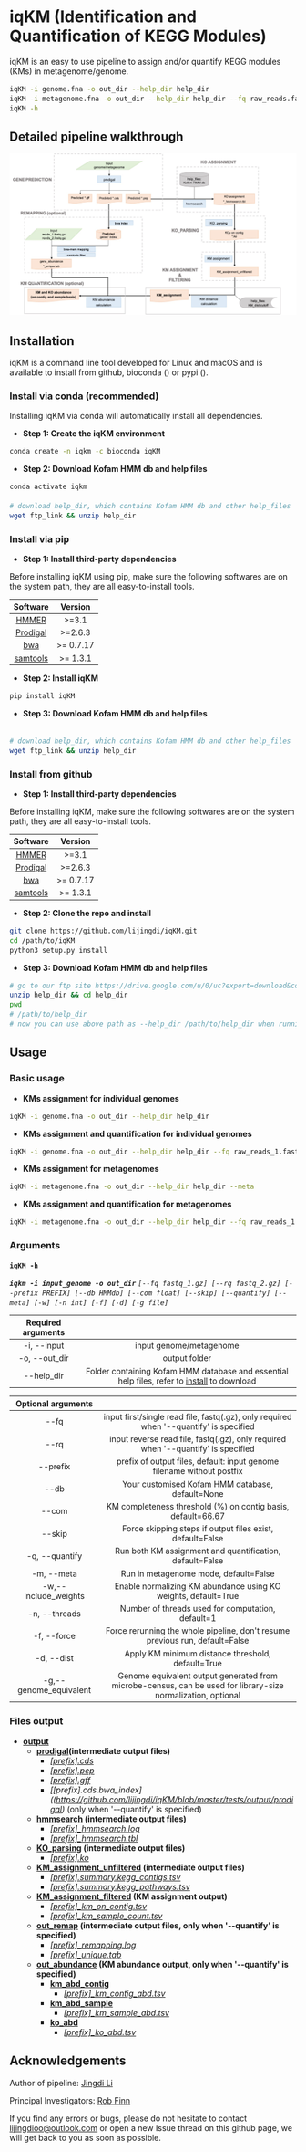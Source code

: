 # iqKM (Identification and Quantification of KEGG Modules)

iqKM is an easy to use pipeline to assign and/or quantify KEGG modules (KMs) in metagenome/genome.

```bash
iqKM -i genome.fna -o out_dir --help_dir help_dir
iqKM -i metagenome.fna -o out_dir --help_dir help_dir --fq raw_reads.fastq(.gz) --meta --quantify
iqKM -h
```

## Detailed pipeline walkthrough

![iqKM workflow](https://github.com/lijingdi/iqKM/blob/master/iqkm_workflow.jpg)

## Installation

iqKM is a command line tool developed for Linux and macOS and is available to install from github, bioconda () or pypi ().


### Install via conda (recommended)

Installing iqKM via conda will automatically install all dependencies. 

* **Step 1: Create the iqKM environment**
```bash
conda create -n iqkm -c bioconda iqKM
```

* **Step 2: Download Kofam HMM db and help files**
```bash
conda activate iqkm

# download help_dir, which contains Kofam HMM db and other help_files
wget ftp_link && unzip help_dir

```

### Install via pip
* **Step 1: Install third-party dependencies**

Before installing iqKM using pip, make sure the following softwares are on the system path, they are all easy-to-install tools. 

|    Software     | Version  |
|:---------------:|:---------------:| 
| [HMMER](http://hmmer.org/documentation.html) | >=3.1 |
| [Prodigal](https://github.com/hyattpd/Prodigal) | >=2.6.3 | 
| [bwa](https://github.com/lh3/bwa) | >= 0.7.17 |
| [samtools](http://www.htslib.org/download/) |  >= 1.3.1 | 


* **Step 2: Install iqKM**
```bash
pip install iqKM
```

* **Step 3: Download Kofam HMM db and help files**
```bash

# download help_dir, which contains Kofam HMM db and other help_files
wget ftp_link && unzip help_dir

```


### Install from github
* **Step 1: Install third-party dependencies**

Before installing iqKM, make sure the following softwares are on the system path, they are all easy-to-install tools. 

|    Software     | Version  | 
|:---------------:|:---------------:|
| [HMMER](http://hmmer.org/documentation.html) | >=3.1 | 
| [Prodigal](https://github.com/hyattpd/Prodigal) | >=2.6.3 |
| [bwa](https://github.com/lh3/bwa) | >= 0.7.17 | 
| [samtools](http://www.htslib.org/download/) |  >= 1.3.1 | 


* **Step 2: Clone the repo and install**
```bash
git clone https://github.com/lijingdi/iqKM.git
cd /path/to/iqKM
python3 setup.py install
```

* **Step 3: Download Kofam HMM db and help files**
```bash
# go to our ftp site https://drive.google.com/u/0/uc?export=download&confirm=H3_U&id=1_Kxhox_hqrs7c_fVD8LC8mbwf4vp0ehX and download help_dir.zip
unzip help_dir && cd help_dir
pwd
# /path/to/help_dir
# now you can use above path as --help_dir /path/to/help_dir when running iqkm
```



## Usage
### Basic usage
* **KMs assignment for individual genomes**
```bash
iqKM -i genome.fna -o out_dir --help_dir help_dir
```
* **KMs assignment and quantification for individual genomes**
```bash
iqKM -i genome.fna -o out_dir --help_dir help_dir --fq raw_reads_1.fastq(.gz) --rq raw_reads_2.fastq(.gz) --quantify
```

* **KMs assignment for metagenomes**
```bash
iqKM -i metagenome.fna -o out_dir --help_dir help_dir --meta
```
* **KMs assignment and quantification for metagenomes**
```bash
iqKM -i metagenome.fna -o out_dir --help_dir help_dir --fq raw_reads_1.fastq(.gz) --rq raw_reads_2.fastq(.gz) --meta --quantify
```

### Arguments

**`iqKM -h`**

***`iqkm -i input_genome -o out_dir`*** 
*`[--fq fastq_1.gz] [--rq fastq_2.gz] [--prefix PREFIX] [--db HMMdb] [--com float] [--skip] [--quantify] [--meta] [-w] [-n int] [-f] [-d] [-g file]`*


| Required arguments        |     |
|:---------------:|:---------------:|
| -i, --input | input genome/metagenome |
| -o, --out_dir | output folder |
| --help_dir | Folder containing Kofam HMM database and essential help files, refer to [install](https://github.com/lijingdi/iqKM#installation) to download |


| Optional arguments         |     |
|:---------------:|:---------------:|
| --fq | input first/single read file, fastq(.gz), only required when '--quantify' is specified|
| --rq | input reverse read file, fastq(.gz), only required when '--quantify' is specified|
| --prefix | prefix of output files, default: input genome filename without postfix|
| --db | Your customised Kofam HMM database, default=None |
| --com | KM completeness threshold (%) on contig basis, default=66.67 |
| --skip | Force skipping steps if output files exist, default=False |
| -q, --quantify | Run both KM assignment and quantification, default=False |
| -m, --meta | Run in metagenome mode, default=False |
| -w,--include_weights | Enable normalizing KM abundance using KO weights, default=True |
| -n, --threads | Number of threads used for computation, default=1 |
| -f, --force | Force rerunning the whole pipeline, don't resume previous run, default=False |
| -d, --dist | Apply KM minimum distance threshold, default=True |
| -g,--genome_equivalent | Genome equivalent output generated from microbe-census, can be used for library-size normalization, optional |

### Files output
* **[output](https://github.com/lijingdi/iqKM/blob/master/tests/output)**
    * **[prodigal](https://github.com/lijingdi/iqKM/blob/master/tests/output/prodigal)(intermediate output files)** 
        * *[[prefix].cds](https://github.com/lijingdi/iqKM/blob/master/tests/output/prodigal/example.cds)*
        * *[[prefix].pep](https://github.com/lijingdi/iqKM/blob/master/tests/output/prodigal/example.pep)*
        * *[[prefix].gff](https://github.com/lijingdi/iqKM/blob/master/tests/output/prodigal/example.gff)*
        * *[[prefix].cds.bwa_index]((https://github.com/lijingdi/iqKM/blob/master/tests/output/prodigal)* (only when '--quantify' is specified)
    * **[hmmsearch](https://github.com/lijingdi/iqKM/blob/master/tests/output/hmmsearch) (intermediate output files)**
        * *[[prefix]_hmmsearch.log](https://github.com/lijingdi/iqKM/blob/master/tests/output/hmmsearch/example_hmmsearch.log)*
        * *[[prefix]_hmmsearch.tbl](https://github.com/lijingdi/iqKM/blob/master/tests/output/hmmsearch/example_hmmsearch.tbl)*
    * **[KO_parsing](https://github.com/lijingdi/iqKM/blob/master/tests/output/KO_parsing) (intermediate output files)**
        * *[[prefix].ko](https://github.com/lijingdi/iqKM/blob/master/tests/output/KO_parsing/example.ko)*
    * **[KM_assignment_unfiltered](https://github.com/lijingdi/iqKM/blob/master/tests/output/KM_assignment_unfiltered) (intermediate output files)**
        * *[[prefix].summary.kegg_contigs.tsv](https://github.com/lijingdi/iqKM/blob/master/tests/output/KM_assignment_unfiltered/example.summary.kegg_contigs.tsv)*
        * *[[prefix].summary.kegg_pathways.tsv](https://github.com/lijingdi/iqKM/blob/master/tests/output/KM_assignment_unfiltered/example.summary.kegg_pathways.tsv)*
    * **[KM_assignment_filtered](https://github.com/lijingdi/iqKM/blob/master/tests/output/KM_assignment_filtered) (KM assignment output)**
        * *[[prefix]_km_on_contig.tsv](https://github.com/lijingdi/iqKM/blob/master/tests/output/KM_assignment_filtered/example_km_on_contig.tsv)*
        * *[[prefix]_km_sample_count.tsv](https://github.com/lijingdi/iqKM/blob/master/tests/output/KM_assignment_filtered/example_km_sample_count.tsv)*
    * **[out_remap](https://github.com/lijingdi/iqKM/blob/master/tests/output/out_remap) (intermediate output files, only when '--quantify' is specified)**
        * *[[prefix]_remapping.log](https://github.com/lijingdi/iqKM/blob/master/tests/output/out_remap/example_remapping.log)*
        * *[[prefix]_unique.tab](https://github.com/lijingdi/iqKM/blob/master/tests/output/out_remap/example_unique.tab)*
    * **[out_abundance](https://github.com/lijingdi/iqKM/tree/master/tests/output/out_abundance) (KM abundance output, only when '--quantify' is specified)**
        * **[km_abd_contig](https://github.com/lijingdi/iqKM/tree/master/tests/output/out_abundance/km_abd_contig)**
           * *[[prefix]_km_contig_abd.tsv](https://github.com/lijingdi/iqKM/blob/master/tests/output/out_abundance/km_abd_contig/example_km_contig_abd.tsv)*
        * **[km_abd_sample](https://github.com/lijingdi/iqKM/tree/master/tests/output/out_abundance/km_abd_sample)**
           * *[[prefix]_km_sample_abd.tsv](https://github.com/lijingdi/iqKM/blob/master/tests/output/out_abundance/km_abd_sample/example_km_sample_abd.tsv)*
        * **[ko_abd](https://github.com/lijingdi/iqKM/tree/master/tests/output/out_abundance/ko_abd)**
           * *[[prefix]_ko_abd.tsv](https://github.com/lijingdi/iqKM/blob/master/tests/output/out_abundance/ko_abd/example_ko_abd.tsv)*


## Acknowledgements
Author of pipeline: [Jingdi Li](https://github.com/lijingdi/)

Principal Investigators: [Rob Finn](https://www.ebi.ac.uk/about/people/rob-finn)

If you find any errors or bugs, please do not hesitate to contact lijingdioo@outlook.com or open a new Issue thread on this github page, we will get back to you as soon as possible.
